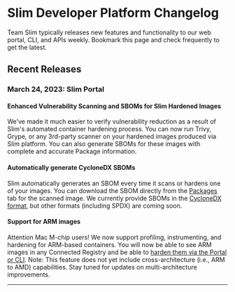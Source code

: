# Slim Developer Platform Changelog

Team Slim typically releases new features and functionality to our web portal, CLI, and APIs weekly. Bookmark this page and check frequently to get the latest. 

## Recent Releases

### March 24, 2023: Slim Portal

#### **Enhanced Vulnerability Scanning and SBOMs for Slim Hardened Images**

We’ve made it much easier to verify vulnerability reduction as a result of Slim's automated container hardening process. You can now run Trivy, Grype, or any 3rd-party scanner on your hardened images produced via Slim platform. You can also generate SBOMs for these images with complete and accurate Package information. 

#### **Automatically generate CycloneDX SBOMs**

Slim automatically generates an SBOM every time it scans or hardens one of your images. You can download the SBOM directly from the [Packages](/docs/container-profile#packages) tab for the scanned image. We currently provide SBOMs in the [CycloneDX format](https://owasp.org/www-project-cyclonedx/), but other formats (including SPDX) are coming soon.

#### **Support for ARM images**

Attention Mac M-chip users! We now support profiling, instrumenting, and hardening for ARM-based containers. You will now be able to see ARM images in any Connected Registry and be able to [harden them via the Portal or CLI](/docs/automated-container-hardening). Note: This feature does not yet include cross-architecture (i.e., ARM to AMD) capabilities. Stay tuned for updates on multi-architecture improvements.

***
